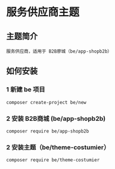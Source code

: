 # 服务供应商主题

## 主题简介

    服务供应商，适用于 B2B廖城（be/app-shopb2b）


## 如何安装

### 1 新建 be 项目

    composer create-project be/new

### 2 安装 B2B商城 (be/app-shopb2b) 

    composer require be/app-shopb2b

### 2 安装主题（be/theme-costumier）

    composer require be/theme-costumier